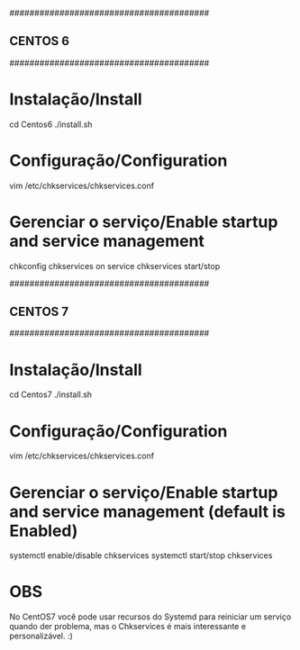 ########################################
##             CENTOS 6               ##
########################################

Instalação/Install
===
cd Centos6
./install.sh

Configuração/Configuration
===
vim /etc/chkservices/chkservices.conf

Gerenciar o serviço/Enable startup and service management
===
chkconfig chkservices on
service chkservices start/stop


########################################
##             CENTOS 7               ##
########################################

Instalação/Install
===
cd Centos7
./install.sh

Configuração/Configuration
===
vim /etc/chkservices/chkservices.conf

Gerenciar o serviço/Enable startup and service management (default is Enabled)
===
systemctl enable/disable chkservices
systemctl start/stop chkservices


OBS
===
No CentOS7 você pode usar recursos do Systemd para reiniciar um serviço quando
der problema, mas o Chkservices é mais interessante e personalizável. :)
